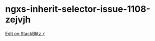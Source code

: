 # ngxs-inherit-selector-issue-1108-zejvjh

[Edit on StackBlitz ⚡️](https://stackblitz.com/edit/ngxs-inherit-selector-issue-1108-zejvjh)